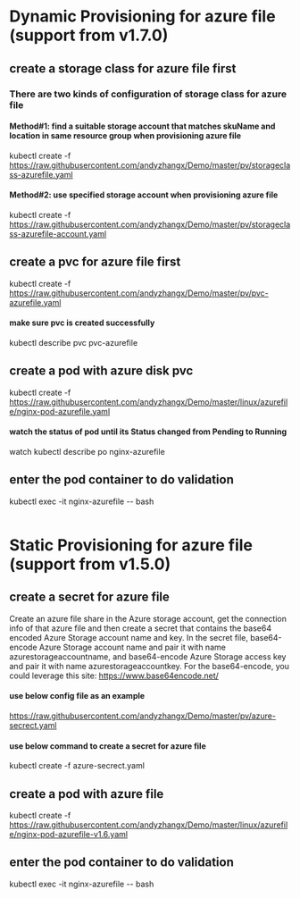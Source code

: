 # Dynamic Provisioning for azure file (support from v1.7.0)
## create a storage class for azure file first
### There are two kinds of configuration of storage class for azure file
#### Method#1: find a suitable storage account that matches skuName and location in same resource group when provisioning azure file
kubectl create -f https://raw.githubusercontent.com/andyzhangx/Demo/master/pv/storageclass-azurefile.yaml

#### Method#2: use specified storage account  when provisioning azure file
kubectl create -f https://raw.githubusercontent.com/andyzhangx/Demo/master/pv/storageclass-azurefile-account.yaml

## create a pvc for azure file first
kubectl create -f https://raw.githubusercontent.com/andyzhangx/Demo/master/pv/pvc-azurefile.yaml
#### make sure pvc is created successfully
kubectl describe pvc pvc-azurefile

## create a pod with azure disk pvc
kubectl create -f https://raw.githubusercontent.com/andyzhangx/Demo/master/linux/azurefile/nginx-pod-azurefile.yaml
#### watch the status of pod until its Status changed from Pending to Running
watch kubectl describe po nginx-azurefile

## enter the pod container to do validation
kubectl exec -it nginx-azurefile -- bash

```
```

# Static Provisioning for azure file (support from v1.5.0)
## create a secret for azure file
Create an azure file share in the Azure storage account, get the connection info of that azure file and then create a secret that contains the base64 encoded Azure Storage account name and key. In the secret file, base64-encode Azure Storage account name and pair it with name azurestorageaccountname, and base64-encode Azure Storage access key and pair it with name azurestorageaccountkey. For the base64-encode, you could leverage this site: https://www.base64encode.net/

#### use below config file as an example
https://raw.githubusercontent.com/andyzhangx/Demo/master/pv/azure-secrect.yaml

#### use below command to create a secret for azure file
kubectl create -f azure-secrect.yaml

## create a pod with azure file
kubectl create -f https://raw.githubusercontent.com/andyzhangx/Demo/master/linux/azurefile/nginx-pod-azurefile-v1.6.yaml

## enter the pod container to do validation
kubectl exec -it nginx-azurefile -- bash

```
```
